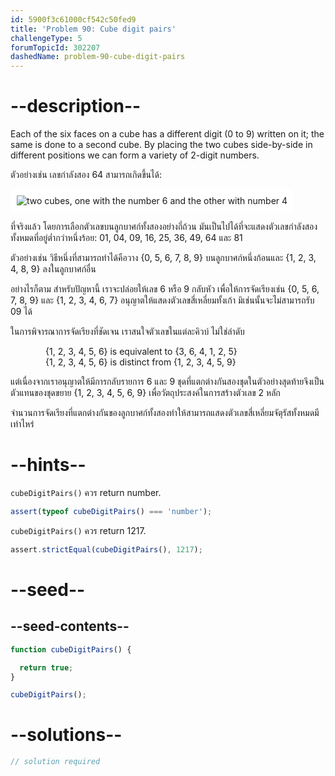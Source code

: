 ```yaml
---
id: 5900f3c61000cf542c50fed9
title: 'Problem 90: Cube digit pairs'
challengeType: 5
forumTopicId: 302207
dashedName: problem-90-cube-digit-pairs
---
```


# --description--

Each of the six faces on a cube has a different digit (0 to 9) written on it; the same is done to a second cube. By placing the two cubes side-by-side in different positions we can form a variety of 2-digit numbers.


ตัวอย่างเช่น เลขกำลังสอง 64 สามารถเกิดขึ้นได้:

<img class="img-responsive center-block" alt="two cubes, one with the number 6 and the other with number 4" src="https://cdn-media-1.freecodecamp.org/project-euler/cube-digit-pairs.png" style="background-color: white; padding: 10px;">

ที่จริงแล้ว โดยการเลือกตัวเลขบนลูกบาศก์ทั้งสองอย่างถี่ถ้วน มันเป็นไปได้ที่จะแสดงตัวเลขกำลังสองทั้งหมดที่อยู่ต่ำกว่าหนึ่งร้อย: 01, 04, 09, 16, 25, 36, 49, 64 และ 81

ตัวอย่างเช่น วิธีหนึ่งที่สามารถทำได้คือวาง {0, 5, 6, 7, 8, 9} บนลูกบาศก์หนึ่งก้อนและ {1, 2, 3, 4, 8, 9} ลงในลูกบาศก์อื่น

อย่างไรก็ตาม สำหรับปัญหานี้ เราจะปล่อยให้เลข 6 หรือ 9 กลับหัว เพื่อให้การจัดเรียงเช่น {0, 5, 6, 7, 8, 9} และ {1, 2, 3, 4, 6, 7} อนุญาตให้แสดงตัวเลขสี่เหลี่ยมทั้งเก้า มิเช่นนั้นจะไม่สามารถรับ 09 ได้

ในการพิจารณาการจัดเรียงที่ชัดเจน เราสนใจตัวเลขในแต่ละคิวบ์ ไม่ใช่ลำดับ

<div style="margin-left: 4em;">
  {1, 2, 3, 4, 5, 6} is equivalent to {3, 6, 4, 1, 2, 5}<br>
  {1, 2, 3, 4, 5, 6} is distinct from {1, 2, 3, 4, 5, 9}
</div>

แต่เนื่องจากเราอนุญาตให้มีการกลับรายการ 6 และ 9 ชุดที่แตกต่างกันสองชุดในตัวอย่างสุดท้ายจึงเป็นตัวแทนของชุดขยาย {1, 2, 3, 4, 5, 6, 9} เพื่อวัตถุประสงค์ในการสร้างตัวเลข 2 หลัก

จำนวนการจัดเรียงที่แตกต่างกันของลูกบาศก์ทั้งสองทำให้สามารถแสดงตัวเลขสี่เหลี่ยมจัตุรัสทั้งหมดมีเท่าไหร่

# --hints--

`cubeDigitPairs()` ควร return number.

```js
assert(typeof cubeDigitPairs() === 'number');
```

`cubeDigitPairs()` ควร return 1217.

```js
assert.strictEqual(cubeDigitPairs(), 1217);
```

# --seed--

## --seed-contents--

```js
function cubeDigitPairs() {

  return true;
}

cubeDigitPairs();
```

# --solutions--

```js
// solution required
```
